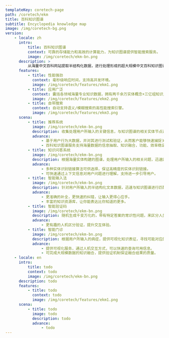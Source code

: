 ```yaml
---
templateKey: coretech-page
path: /coretech/ekm
title: 百科知识图谱
subtitle: Encyclopedia knowledge map
image: /img/coretech-bg.png
version:
    - locale: zh
      intro:
          title: 百科知识图谱
          context: 可靠的存储能力和高效的计算能力，为知识图谱提供智能搜索服务。
          image: /img/coretech/ekm-bn.png
      description: >
          从海量中文百科网站提取半结构化数据，进行处理形成的超大规模中文百科知识图谱/结构化数据，囊括两千余万 个实体概念及三亿组知识点（并持续更新），搭载知识检索功能。
      features:
          - title: 性能强劲
            context: 毫秒级响应时间，支持高并发环境。
            image: /img/coretech/features/ekm1.png
          - title: 应用广泛
            context: 囊括各领域海量专业知识数据，拥有两千余万实体概念+三亿组知识点，可灵活应用于各类场景。
            image: /img/coretech/features/ekm2.png
          - title: 自带搜索
            context: 自动支持语义/模糊搜索的高性能搜索引擎。
            image: /img/coretech/features/ekm3.png
      scena:
          - title: 推荐系统
            image: /img/coretech/ekm-bn.png
            description: 收集处理用户所输入的关键信息，与知识图谱的相关实体节点进行匹配，同时获取该实体所有其他相关属性，和所针对的实体节点，构建用户需求画像，推荐相关联的实体信息。（e.g.，用户输入“张国荣”，则推荐系统可根据知识图谱中“张国荣”各 类属性关系，推荐他主演过的电影《霸王别姬》，或者他的经典歌曲《我》）
            advance:
                - 基于用户行为大数据，并对其进行测试和验证，从而客户能够快速捕捉关键信息。
                - 百科知识图谱服务支持海量数据的信息抽取、知识融合，功能、效率稳定可靠。
          - title: 知识问答系统
            image: /img/coretech/ekm-bn.png
            description: 根据海量实体构建的图谱，处理用户所输入的相关问题，迅速匹配相应答案。
            advance:
                - 多种实体识别链接算法可供选择，保证高精度的实体识别链接。
                - 可快速通过上下文信息对用户问题进行理解，支持进一步引导用户。
          - title: 智能输入法
            image: /img/coretech/ekm-bn.png
            description: 针对用户所输入的半结构化文本数据，迅速与知识图谱进行匹配，可对文本进行事实 性内容检测、纠错，以及填充。
            advance:
                - 更准确的补全，更快速的纠错，让输入更得心应手。
                - 丰富的知识资源库，让你能表达比你知道的更多。
          - title: 智能验证码
            image: /img/coretech/ekm-bn.png
            description: 随机生成千变万化的，带有特定答案的常识性问题，来区分人类和机器。
            advance:
                - 更有趣的人机区分验证，提升交互体验。
          - title: 智能门诊
            image: /img/coretech/ekm-bn.png
            description: 根据用户所输入的病症，提供可视化知识表征，寻找可能对应的疾病，以及治疗方式与药物。
            advance:
                - 提供可视化服务，通过人机交互方式，可以快速的查询可用信息。
                - 可完成大规模数据的知识融合，提供验证机制保证融合结果的质量。
    - locale: en
      intro:
          title: todo
          context: todo
          image: /img/coretech/ekm-bn.png
      description: todo
      features:
          - title: todo
            context: todo
            image: /img/coretech/features/ekm1.png
      scena:
          - title: todo
            image: todo
            description: todo
            advance:
                - todo
---
```

